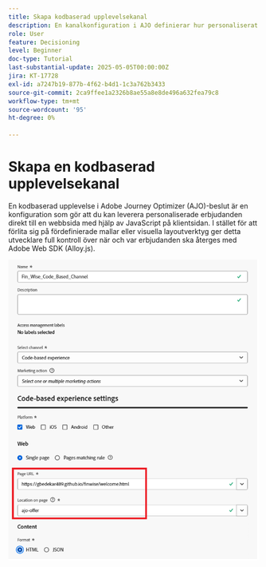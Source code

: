```yaml
---
title: Skapa kodbaserad upplevelsekanal
description: En kanalkonfiguration i AJO definierar hur personaliserat innehåll, till exempel erbjudanden, levereras via en viss kanal, till exempel webben, e-post, mobilappar eller andra digitala kontaktytor.
role: User
feature: Decisioning
level: Beginner
doc-type: Tutorial
last-substantial-update: 2025-05-05T00:00:00Z
jira: KT-17728
exl-id: a7247b19-877b-4f62-b4d1-1c3a762b3433
source-git-commit: 2ca9ffee1a2326b8ae55a8e8de496a632fea79c8
workflow-type: tm+mt
source-wordcount: '95'
ht-degree: 0%

---
```


# Skapa en kodbaserad upplevelsekanal

En kodbaserad upplevelse i Adobe Journey Optimizer (AJO)-beslut är en konfiguration som gör att du kan leverera personaliserade erbjudanden direkt till en webbsida med hjälp av JavaScript på klientsidan. I stället för att förlita sig på fördefinierade mallar eller visuella layoutverktyg ger detta utvecklare full kontroll över när och var erbjudanden ska återges med Adobe Web SDK (Alloy.js).

![create-channel](assets/cbe-channel.png)
